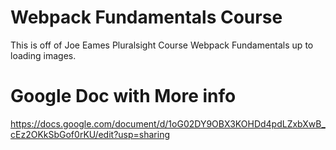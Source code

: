# Webpack Fundamentals Course
This is off of Joe Eames Pluralsight Course Webpack Fundamentals up to loading images.
# Google Doc with More info
https://docs.google.com/document/d/1oG02DY9OBX3KOHDd4pdLZxbXwB_cEz2OKkSbGof0rKU/edit?usp=sharing